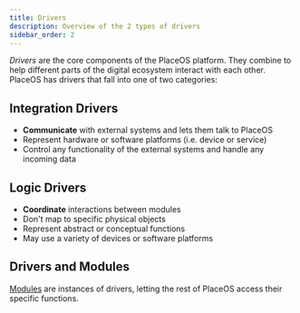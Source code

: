 ```yaml
---
title: Drivers
description: Overview of the 2 types of drivers
sidebar_order: 2
---
```

<!-- # Drivers -->

_Drivers_ are the core components of the PlaceOS platform. 
They combine to help different parts of the digital ecosystem interact with each other.
PlaceOS has drivers that fall into one of two categories:

## Integration Drivers
- **Communicate** with external systems and lets them talk to PlaceOS
- Represent hardware or software platforms (i.e. device or service)
- Control any functionality of the external systems and handle any incoming data

## Logic Drivers
- **Coordinate** interactions between modules
- Don't map to specific physical objects
- Represent abstract or conceptual functions 
- May use a variety of devices or software platforms

<!-- images pending asset folder or mermaid.js -->
<!-- ![Drivers either communicate or coordinate.](../.gitbook/assets/concepts-drivers.svg) -->

## Drivers and Modules
[Modules](modules.md) are instances of drivers, letting the rest of PlaceOS access their specific functions.



